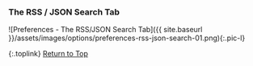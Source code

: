 <!-- START PREFERENCES {RSS/JSON SEARCH TAB] - -->
### The RSS / JSON Search Tab

![Preferences - The RSS/JSON Search Tab]({{ site.baseurl }}/assets/images/options/preferences-rss-json-search-01.png){:.pic-l}

{:.toplink}
[Return to Top]()
<!-- END PREFERENCES {RSS/JSON SEARCH TAB] --- -->
